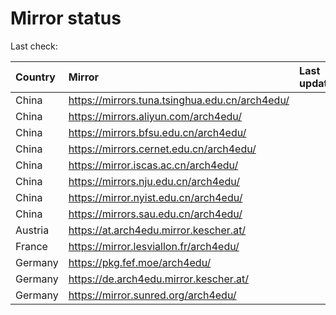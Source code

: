<script src="./time.js"></script>
# Mirror status
Last check: <script type="text/javascript">localize(1713417535.9274607);</script>

|Country|Mirror|Last update|
|:------|:-----|:----------|
|China|https://mirrors.tuna.tsinghua.edu.cn/arch4edu/|<script type="text/javascript">localize(1713378665);</script>|
|China|https://mirrors.aliyun.com/arch4edu/|<script type="text/javascript">localize(1713378665);</script>|
|China|https://mirrors.bfsu.edu.cn/arch4edu/|<script type="text/javascript">localize(1713378665);</script>|
|China|https://mirrors.cernet.edu.cn/arch4edu/|<script type="text/javascript">localize(1713378665);</script>|
|China|https://mirror.iscas.ac.cn/arch4edu/|<script type="text/javascript">localize(1713378665);</script>|
|China|https://mirrors.nju.edu.cn/arch4edu/|<script type="text/javascript">localize(1713378665);</script>|
|China|https://mirror.nyist.edu.cn/arch4edu/|<script type="text/javascript">localize(1713378665);</script>|
|China|https://mirrors.sau.edu.cn/arch4edu/|<script type="text/javascript">localize(1713378665);</script>|
|Austria|https://at.arch4edu.mirror.kescher.at/|<script type="text/javascript">localize(1713378665);</script>|
|France|https://mirror.lesviallon.fr/arch4edu/|<script type="text/javascript">localize(1713378665);</script>|
|Germany|https://pkg.fef.moe/arch4edu/|<script type="text/javascript">localize(1713378665);</script>|
|Germany|https://de.arch4edu.mirror.kescher.at/|<script type="text/javascript">localize(1713378665);</script>|
|Germany|https://mirror.sunred.org/arch4edu/|<script type="text/javascript">localize(1713378665);</script>|

<script src="./tablefilter/tablefilter.js"></script>
<script src="./table.js"></script>
